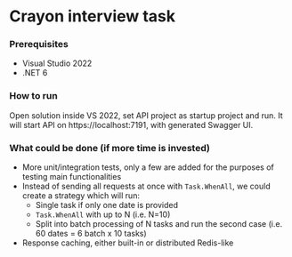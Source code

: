 # Crayon interview task

### Prerequisites

- Visual Studio 2022
- .NET 6

### How to run

Open solution inside VS 2022, set API project as startup project and run. It will start API on https://localhost:7191, with generated Swagger UI.

### What could be done (if more time is invested)

- More unit/integration tests, only a few are added for the purposes of testing main functionalities
- Instead of sending all requests at once with `Task.WhenAll`, we could create a strategy which will run:
  - Single task if only one date is provided
  - `Task.WhenAll` with up to N (i.e. N=10)
  - Split into batch processing of N tasks and run the second case (i.e. 60 dates = 6 batch x 10 tasks)
- Response caching, either built-in or distributed Redis-like
